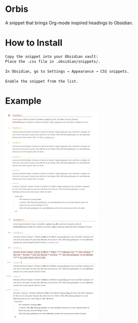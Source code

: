 # Orbis
A snippet that brings Org-mode inspired headings to Obsidian.

# How to Install

    Copy the snippet into your Obsidian vault:
    Place the .css file in .obsidian/snippets/.

    In Obsidian, go to Settings → Appearance → CSS snippets.

    Enable the snippet from the list.

# Example

<img src="assets/Preview.jpg" alt="Screenshot" width="300">
<img src="assets/Edit.jpg" alt="Screenshot" width="300">

